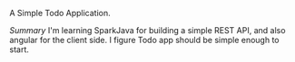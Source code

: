A Simple Todo Application.

*Summary*
I'm learning SparkJava for building a simple REST API, and also angular for the client side.  I figure Todo app should be simple enough to start.  
